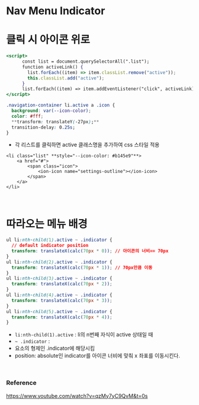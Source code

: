 # Nav Menu Indicator

# 클릭 시 아이콘 위로

```jsx
<script>
      const list = document.querySelectorAll(".list");
      function activeLink() {
        list.forEach((item) => item.classList.remove("active"));
        this.classList.add("active");
      }
      list.forEach((item) => item.addEventListener("click", activeLink));
</script>
```

```css
.navigation-container li.active a .icon {
  background: var(--icon-color);
  color: #fff;
  **transform: translateY(-27px);**
  transition-delay: 0.25s;
}
```

- 각 리스트를 클릭하면 active 클래스명을 추가하여 css 스타일 적용

```tsx
<li class="list" **style="--icon-color: #b145e9"**>
	<a href="#">
		<span class="icon">
			<ion-icon name="settings-outline"></ion-icon>
		</span>
	</a>
</li>
```

<br>

# 따라오는 메뉴 배경

```css
ul li:nth-child(1).active ~ .indicator {
  // default indicator position
  transform: translateX(calc(70px * 0)); // 아이콘의 너비== 70px
}
ul li:nth-child(2).active ~ .indicator {
  transform: translateX(calc(70px * 1)); // 70px만큼 이동
}
ul li:nth-child(3).active ~ .indicator {
  transform: translateX(calc(70px * 2));
}
ul li:nth-child(4).active ~ .indicator {
  transform: translateX(calc(70px * 3));
}
ul li:nth-child(5).active ~ .indicator {
  transform: translateX(calc(70px * 4));
}
```

- `li:nth-child(1).active` : li의 n번째 자식이 active 상태일 때
- `~ .indicator` : <li>요소의 형제인 .indicator에 해당시킴
- position: absolute인 indicator를 아이콘 너비에 맞춰 x 좌표를 이동시킨다.

<br>

### Reference

https://www.youtube.com/watch?v=qzMy7yC9QvM&t=0s
